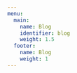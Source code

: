 ```yaml
---
menu:
  main:
    name: Blog
    identifier: blog
    weight: 1.5
  footer:
    name: Blog
    weight: 1
---
```




